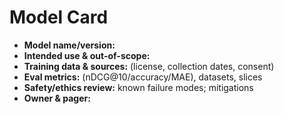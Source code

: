 # Model Card
- **Model name/version:**
- **Intended use & out-of-scope:**
- **Training data & sources:** (license, collection dates, consent)
- **Eval metrics:** (nDCG@10/accuracy/MAE), datasets, slices
- **Safety/ethics review:** known failure modes; mitigations
- **Owner & pager:**